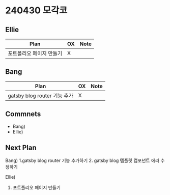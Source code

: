 # 240430 모각코

## Ellie

| Plan                     | OX  | Note |
| ------------------------ | --- | ---- |
| 포트폴리오 페이지 만들기 | X   |      |

## Bang

| Plan                         | OX  | Note |
| ---------------------------- | --- | ---- |
| gatsby blog router 기능 추가 | X   |      |

## Commnets

- Bang)
- Ellie)

## Next Plan

Bang)
1.gatsby blog router 기능 추가하기 2. gatsby blog 템플릿 컴포넌트 에러 수정하기

Ellie)

1.  포트폴리오 페이지 만들기
